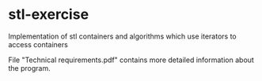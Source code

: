 # stl-exercise
Implementation of stl containers and algorithms which use iterators to access containers

File "Technical requirements.pdf" contains more detailed information about the program.
